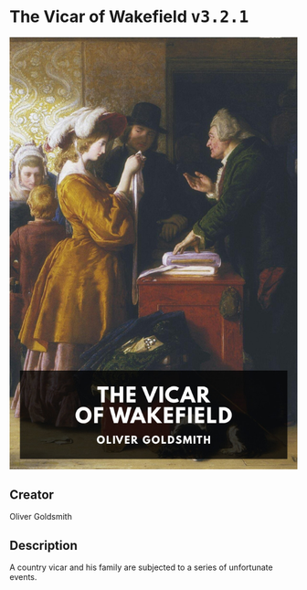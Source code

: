
# The Vicar of Wakefield <kbd>v3.2.1</kbd>

<center>
  <img src="./cover-1024.jpg"/>
</center>

## Creator
Oliver Goldsmith

## Description
A country vicar and his family are subjected to a series of unfortunate events.

